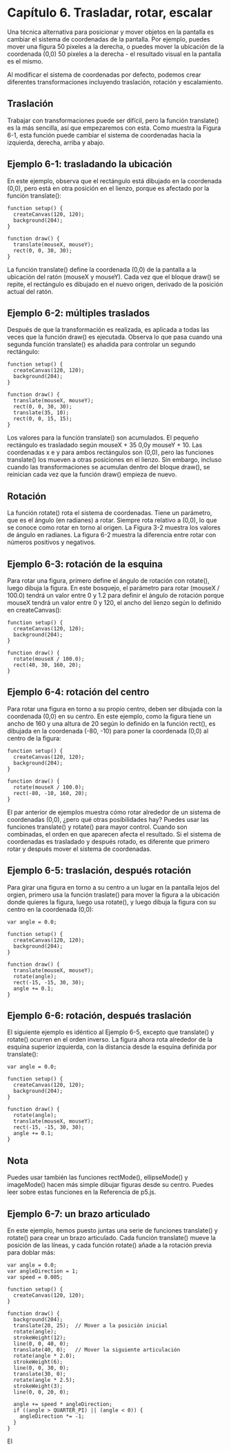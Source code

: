 # Capítulo 6. Trasladar, rotar, escalar

Una técnica alternativa para posicionar y mover objetos en la pantalla es cambiar el sistema de coordenadas de la pantalla. Por ejemplo, puedes mover una figura 50 pixeles a la derecha, o puedes mover la ubicación de la coordenada (0,0) 50 pixeles a la derecha - el resultado visual en la pantalla es el mismo.

Al modificar el sistema de coordenadas por defecto, podemos crear diferentes transformaciones incluyendo traslación, rotación y escalamiento.

## Traslación

Trabajar con transformaciones puede ser difícil, pero la función translate() es la más sencilla, así que empezaremos con esta. Como muestra la Figura 6-1, esta función puede cambiar el sistema de coordenadas hacia la izquierda, derecha, arriba y abajo.

## Ejemplo 6-1: trasladando la ubicación

En este ejemplo, observa que el rectángulo está dibujado en la coordenada (0,0), pero está en otra posición en el lienzo, porque es afectado por la función translate():

```
function setup() {
  createCanvas(120, 120);
  background(204);
}

function draw() {
  translate(mouseX, mouseY);
  rect(0, 0, 30, 30);
}
```

La función translate() define la coordenada (0,0) de la pantalla a la ubicación del ratón (mouseX y mouseY). Cada vez que el bloque draw() se repite, el rectángulo es dibujado en el nuevo origen, derivado de la posición actual del ratón.

## Ejemplo 6-2: múltiples traslados

Después de que la transformación es realizada, es aplicada a todas las veces que la función draw() es ejecutada. Observa lo que pasa cuando una segunda función translate() es añadida para controlar un segundo rectángulo:

```
function setup() {
  createCanvas(120, 120);
  background(204);
}

function draw() {
  translate(mouseX, mouseY);
  rect(0, 0, 30, 30);
  translate(35, 10);
  rect(0, 0, 15, 15);
}
```
Los valores para la función translate() son acumulados. El pequeño rectángulo es trasladado según mouseX + 35 0,0y mouseY + 10. Las coordenadas x e y para ambos rectángulos son (0,0), pero las funciones translate() los mueven a otras posiciones en el lienzo.
Sin embargo, incluso cuando las transformaciones se acumulan dentro del bloque draw(), se reinician cada vez que la función draw() empieza de nuevo.

## Rotación
La función rotate() rota el sistema de coordenadas. Tiene un parámetro, que es el ángulo (en radianes) a rotar. Siempre rota relativo a (0,0), lo que se conoce como rotar en torno al origen. La Figura 3-2 muestra los valores de ángulo en radianes. La figura 6-2 muestra la diferencia entre rotar con números positivos y negativos.

## Ejemplo 6-3: rotación de la esquina

Para rotar una figura, primero define el ángulo de rotación con rotate(), luego dibuja la figura. En este bosquejo, el parámetro para rotar (mouseX / 100.0) tendrá un valor entre 0 y 1.2 para definir el ángulo de rotación porque mouseX tendrá un valor entre 0 y 120, el ancho del lienzo según lo definido en createCanvas():

```
function setup() {
  createCanvas(120, 120);
  background(204);
}

function draw() {
  rotate(mouseX / 100.0);
  rect(40, 30, 160, 20);
}
```

## Ejemplo 6-4: rotación del centro

Para rotar una figura en torno a su propio centro, deben ser dibujada con la coordenada (0,0) en su centro. En este ejemplo, como la figura tiene un ancho de 160 y una altura de 20 según lo definido en la función rect(), es dibujada en la coordenada (-80, -10) para poner la coordenada (0,0) al centro de la figura:

```
function setup() {
  createCanvas(120, 120);
  background(204);
}

function draw() {
  rotate(mouseX / 100.0);
  rect(-80, -10, 160, 20);
}
```

El par anterior de ejemplos muestra cómo rotar alrededor de un sistema de coordenadas (0,0), ¿pero qué otras posibilidades hay? Puedes usar las funciones translate() y rotate() para mayor control. Cuando son combinadas, el orden en que aparecen afecta el resultado. Si el sistema de coordenadas es trasladado y después rotado, es diferente que primero rotar y después mover el sistema de coordenadas.

## Ejemplo 6-5: traslación, después rotación

Para girar una figura en torno a su centro a un lugar en la pantalla lejos del orgien, primero usa la función traslate() para mover la figura a la ubicación donde quieres la figura, luego usa rotate(), y luego dibuja la figura con su centro en la coordenada (0,0):

```
var angle = 0.0;

function setup() {
  createCanvas(120, 120);
  background(204);
}

function draw() {
  translate(mouseX, mouseY);
  rotate(angle);
  rect(-15, -15, 30, 30);
  angle += 0.1;
}
```

## Ejemplo 6-6: rotación, después traslación

El siguiente ejemplo es idéntico al Ejemplo 6-5, excepto que translate() y rotate() ocurren en el orden inverso. La figura ahora rota alrededor de la esquina superior izquierda, con la distancia desde la esquina definida por translate():

```
var angle = 0.0;

function setup() {
  createCanvas(120, 120);
  background(204);
}

function draw() {
  rotate(angle);
  translate(mouseX, mouseY);
  rect(-15, -15, 30, 30);
  angle += 0.1;
}
```

## Nota

Puedes usar también las funciones rectMode(), ellipseMode() y imageMode() hacen más simple dibujar figuras desde su centro. Puedes leer sobre estas funciones en la Referencia de p5.js.

## Ejemplo 6-7: un brazo articulado

En este ejemplo, hemos puesto juntas una serie de funciones translate() y rotate() para crear un brazo articulado. Cada función translate() mueve la posición de las líneas, y cada función rotate() añade a la rotación previa para doblar más:

```
var angle = 0.0;
var angleDirection = 1;
var speed = 0.005;

function setup() {
  createCanvas(120, 120);
}

function draw() {
  background(204);
  translate(20, 25);  // Mover a la posición inicial
  rotate(angle);
  strokeWeight(12);
  line(0, 0, 40, 0);
  translate(40, 0);   // Mover la siguiente articulación
  rotate(angle * 2.0);
  strokeWeight(6);
  line(0, 0, 30, 0);
  translate(30, 0);
  rotate(angle * 2.5);
  strokeWeight(3);
  line(0, 0, 20, 0);

  angle += speed * angleDirection;
  if ((angle > QUARTER_PI) || (angle < 0)) {
    angleDirection *= -1;
  }
}
```
El 
